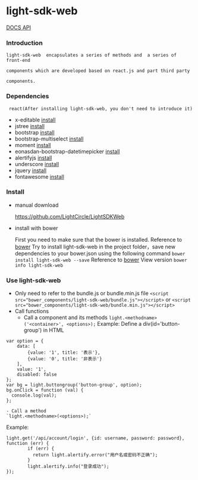 # light-sdk-web

[DOCS API](http://dl.alphabets.cn/jsdoc/index.html)

### Introduction

    light-sdk-web  encapsulates a series of methods and  a series of front-end 

    components which are developed based on react.js and part third party 

    components.

### Dependencies

     react(After installing light-sdk-web, you don't need to introduce it)
- x-editable    [install](http://vitalets.github.io/x-editable/)
- jstree    [install](https://www.jstree.com/)
- bootstrap [install](http://getbootstrap.com)
- bootstrap-multiselect [install](http://davidstutz.github.io/bootstrap-multiselect/)
- moment    [install](http://momentjs.com/docs/)
- eonasdan-bootstrap-datetimepicker [install](http://eonasdan.github.io/bootstrap-datetimepicker/Installing/)
- alertifyjs    [install](https://alertifyjs.org/)
- underscore    [install](http://underscorejs.org)
- jquery    [install](https://github.com/jquery/jquery-dist)
- fontawesome [install](http://fontawesome.io/)

### Install

- manual download

    https://github.com/LightCircle/LightSDKWeb

- install with bower

     First you need to make sure that the bower is installed.
Reference to [bower](https://bower.io/)
     Try to install light-sdk-web in the project folder，save new dependencies to your bower.json using the following command
`bower install light-sdk-web --save`
Reference to [bower](https://bower.io/)
     View version
`bower info light-sdk-web`

### Use light-sdk-web

- Only need to refer to the bundle.js or bundle.min.js file
    `<script src="bower_components/light-sdk-web/bundle.js"></script>`
    or
    `<script src="bower_components/light-sdk-web/bundle.min.js"></script>`
- Call functions
    - Call a component and its methods
    `light.<methodname>('<container>', <options>);`
    Example:
    Define a div(id='button-group') in HTML
```
var option = {
    data: [
        {value: '1', title: '表示'},
        {value: '0', title: '非表示'}
    ],
    value: '1',
    disabled: false
};
var bg = light.buttongroup('button-group', option);
bg.onClick = function (val) {
  console.log(val);
};
```
    - Call a method
    `light.<methodname>(<options>);`
Example:
```
light.get('/api/account/login', {id: username, password: password}, function (err) {
        if (err) {
          return light.alertify.error("用户名或密码不正确");
        }
        light.alertify.info("登录成功");
});
```


